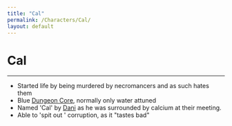 ```yaml
---
title: "Cal"
permalink: /Characters/Cal/
layout: default
---
```

# Cal
---

- Started life by being murdered by necromancers and as such hates them
- Blue [Dungeon Core](../../_Lexicon/DungeonCore.md), normally only water attuned
- Named 'Cal' by [Dani](Dani.md) as he was surrounded by calcium at their meeting.
- Able to 'spit out ' corruption, as it "tastes bad"